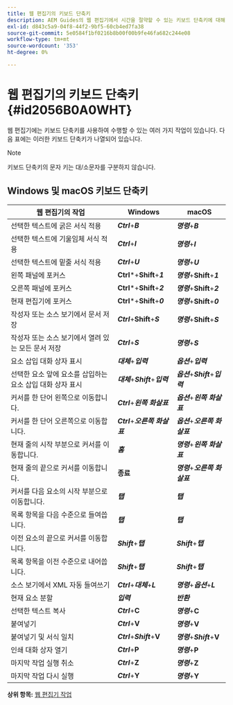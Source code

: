 ```yaml
---
title: 웹 편집기의 키보드 단축키
description: AEM Guides의 웹 편집기에서 시간을 절약할 수 있는 키보드 단축키에 대해 알아봅니다.
exl-id: d843c5a9-04f8-44f2-9bf5-60cb4ed7fa38
source-git-commit: 5e0584f1bf0216b8b00f00b9fe46fa682c244e08
workflow-type: tm+mt
source-wordcount: '353'
ht-degree: 0%

---
```


# 웹 편집기의 키보드 단축키 {#id2056B0A0WHT}

웹 편집기에는 키보드 단축키를 사용하여 수행할 수 있는 여러 가지 작업이 있습니다. 다음 표에는 이러한 키보드 단축키가 나열되어 있습니다.

>[!NOTE]
>
> 키보드 단축키의 문자 키는 대/소문자를 구분하지 않습니다.

## Windows 및 macOS 키보드 단축키

| 웹 편집기의 작업 | Windows | macOS |
|-----------------------|-----------------|-----------------|
| 선택한 텍스트에 굵은 서식 적용 | ***Ctrl***+***B*** | ***명령***+***B*** |
| 선택한 텍스트에 기울임체 서식 적용 | ***Ctrl***+***I*** | ***명령***+***I*** |
| 선택한 텍스트에 밑줄 서식 적용 | ***Ctrl***+***U*** | ***명령***+***U*** |
| 왼쪽 패널에 포커스 | **Ctrl***+**Shift**+***1*** | ***명령***+**Shift**+***1*** |
| 오른쪽 패널에 포커스 | **Ctrl***+**Shift**+***2*** | ***명령***+**Shift**+***2*** |
| 현재 편집기에 포커스 | **Ctrl***+**Shift**+***0*** | ***명령***+**Shift**+***0*** |
| 작성자 또는 소스 보기에서 문서 저장 | ***Ctrl***+**Shift**+***S*** | ***명령***+**Shift**+***S*** |
| 작성자 또는 소스 보기에서 열려 있는 모든 문서 저장 | ***Ctrl***+***S*** | ***명령***+***S*** |
| 요소 삽입 대화 상자 표시 | ***대체***+***입력*** | ***옵션***+***입력*** |
| 선택한 요소 앞에 요소를 삽입하는 요소 삽입 대화 상자 표시 | ***대체***+***Shift***+***입력*** | ***옵션***+***Shift***+***입력*** |
| 커서를 한 단어 왼쪽으로 이동합니다. | ***Ctrl***+***왼쪽 화살표*** | ***옵션***+***왼쪽 화살표*** |
| 커서를 한 단어 오른쪽으로 이동합니다. | ***Ctrl***+***오른쪽 화살표*** | ***옵션***+***오른쪽 화살표*** |
| 현재 줄의 시작 부분으로 커서를 이동합니다. | ***홈*** | ***명령***+***왼쪽 화살표*** |
| 현재 줄의 끝으로 커서를 이동합니다. | **종료** | ***명령***+***오른쪽 화살표*** |
| 커서를 다음 요소의 시작 부분으로 이동합니다. | ***탭*** | ***탭*** |
| 목록 항목을 다음 수준으로 들여씁니다. | ***탭*** | ***탭*** |
| 이전 요소의 끝으로 커서를 이동합니다. | ***Shift***+***탭*** | ***Shift***+***탭*** |
| 목록 항목을 이전 수준으로 내어씁니다. | ***Shift***+***탭*** | ***Shift***+***탭*** |
| 소스 보기에서 XML 자동 들여쓰기 | ***Ctrl***+***대체***+***L*** | ***명령***+***옵션***+***L*** |
| 현재 요소 분할 | ***입력*** | ***반환*** |
| 선택한 텍스트 복사 | ***Ctrl***+**C** | ***명령***+**C** |
| 붙여넣기 | ***Ctrl***+**V** | ***명령***+**V** |
| 붙여넣기 및 서식 일치 | ***Ctrl***+***Shift***+**V** | ***명령***+***Shift***+**V** |
| 인쇄 대화 상자 열기 | ***Ctrl***+**P** | ***명령***+**P** |
| 마지막 작업 실행 취소 | ***Ctrl***+**Z** | ***명령***+**Z** |
| 마지막 작업 다시 실행 | ***Ctrl***+**Y** | ***명령***+**Y** |

**상위 항목:** [웹 편집기 작업](web-editor.md)
